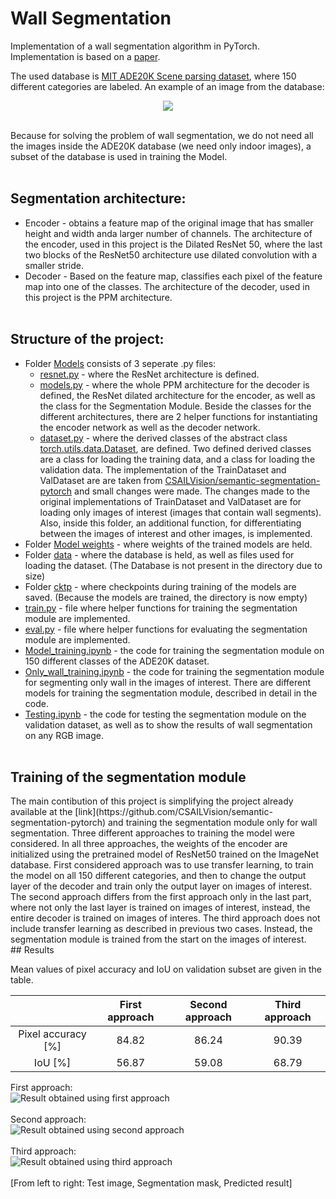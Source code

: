 # Wall Segmentation

Implementation of a wall segmentation algorithm in PyTorch. Implementation is based on a [paper](https://arxiv.org/abs/1612.01105).<br/> 

The used database is [MIT ADE20K Scene parsing dataset](http://sceneparsing.csail.mit.edu/), where 150 different categories are labeled.
An example of an image from the database:<br/> 

<p align="center">
  <img src="https://github.com/bjekic/WallSegmentation/blob/main/readme%20supplementary/Examples%20from%20database.png"><br/> <br/> 
</p>

Because for solving the problem of wall segmentation, we do not need all the images inside the ADE20K database (we need only indoor images), a subset of the database is used in
training the Model.<br/> <br/>

## Segmentation architecture:<br/> 
 - Encoder - obtains a feature map of the original image that has smaller height and width anda larger number of channels. The architecture of the encoder, used in this
project is the Dilated ResNet 50, where the last two blocks of the ResNet50 architecture use dilated convolution with a smaller stride. <br/> 
 - Decoder - Based on the feature map, classifies each pixel of the feature map into one of the classes. The architecture of the decoder, used in this project is the 
PPM architecture.<br/> <br/> 

## Structure of the project:<br/>
 - Folder [Models](https://github.com/bjekic/WallSegmentation/tree/main/Models) consists of 3 seperate .py files: <br/> 
   - [resnet.py](https://github.com/bjekic/WallSegmentation/blob/main/Models/resnet.py) - where the ResNet architecture is defined. <br/>
   - [models.py](https://github.com/bjekic/WallSegmentation/blob/main/Models/models.py) - where the whole PPM architecture for the decoder is defined, the ResNet dilated architecture for the
encoder, as well as the class for the Segmentation Module. Beside the classes for the different architectures, there are
2 helper functions for instantiating the encoder network as well as the decoder network.<br/>
   - [dataset.py](https://github.com/bjekic/WallSegmentation/blob/main/Models/dataset.py) - where the derived classes of the abstract class [torch.utils.data.Dataset](https://pytorch.org/docs/stable/data.html), are defined. 
Two defined derived classes are a class for loading the training data, and a class for loading the validation data. The implementation of the TrainDataset and ValDataset are
are taken from [CSAILVision/semantic-segmentation-pytorch](https://github.com/CSAILVision/semantic-segmentation-pytorch) and small changes were made. The changes made to the 
original implementations of TrainDataset and ValDataset are for loading only images of interest (images that contain wall segments). Also, inside this folder, 
an additional function, for differentiating between the images of interest and other images, is implemented. <br/>
 - Folder [Model weights](https://github.com/bjekic/WallSegmentation/tree/main/Model%20weights) - where weights of the trained models are held.<br/>
 - Folder [data](https://github.com/bjekic/WallSegmentation/tree/main/data) - where the database is held, as well as files used for loading the dataset.  (The Database is not present in the directory due to size) <br/>
 - Folder [cktp](https://github.com/bjekic/WallSegmentation/blob/main/ckpt/README.md) - where checkpoints during training of the models are saved. (Because the models are trained, the directory is now empty)<br/>
 - [train.py](https://github.com/bjekic/WallSegmentation/blob/main/train.py) - file where helper functions for training the segmentation module are implemented.<br/>
 - [eval.py](https://github.com/bjekic/WallSegmentation/blob/main/eval.py) - file where helper functions for evaluating the segmentation module are implemented. <br/>
 - [Model_training.ipynb](https://github.com/bjekic/WallSegmentation/blob/main/Model_training.ipynb) - the code for training the segmentation module on 150 different classes of the ADE20K dataset.<br/>
 - [Only_wall_training.ipynb](https://github.com/bjekic/WallSegmentation/blob/main/Only_wall_training.ipynb) - the code for training the segmentation module for segmenting only wall in the images of interest.
There are different models for training the segmentation module, described in detail in the code. <br/>
 - [Testing.ipynb](https://github.com/bjekic/WallSegmentation/blob/main/Testing.ipynb) - the code for testing the segmentation module on the validation dataset, as well as to show the results of wall segmentation on any RGB image.<br/><br/>



## Training of the segmentation module<br/>

<div dir="justify">
The main contibution of this project is simplifying the project already available at the [link](https://github.com/CSAILVision/semantic-segmentation-pytorch) and training 
the segmentation module only for wall segmentation. Three different approaches to training the model were considered. In all three approaches, the weights of the encoder are
initialized using the pretrained model of ResNet50 trained on the ImageNet database. First considered approach was to use transfer learning,
to train the model on all 150 different categories, and then to change the output layer of the decoder and train only the output layer on images of interest. The second approach
differs from the first approach only in the last part, where not only the last layer is trained on images of interest, instead, the entire decoder is trained on images of interes. The third approach does not include transfer learning as described in previous two cases. Instead, the segmentation module is trained from the start on the images of interest. 
</div>
## Results<br/>

Mean values of pixel accuracy and IoU on validation subset are given in the table.

|                  |  First approach  | Second approach  |  Third approach  |
|:----------------:|:----------------:|:----------------:|:----------------:|
|Pixel accuracy [%]|      84.82       |      86.24       |      90.39       |
|IoU [%]           |      56.87       |      59.08       |      68.79       |

First approach: <br/> 
![Result obtained using first approach](https://github.com/bjekic/WallSegmentation/blob/main/readme%20supplementary/First%20approach.png)<br/> <br/> 
Second approach:<br/> 
![Result obtained using second approach](https://github.com/bjekic/WallSegmentation/blob/main/readme%20supplementary/Second%20approach.png)<br/> <br/>
Third approach:<br/> 
![Result obtained using third approach](https://github.com/bjekic/WallSegmentation/blob/main/readme%20supplementary/Third%20approach.png)<br/> <br/>
[From left to right: Test image, Segmentation mask, Predicted result]
